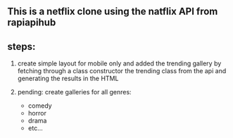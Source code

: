 ## This is a netflix clone using the natflix API from rapiapihub

## steps:

1. create simple layout for mobile only and added the trending gallery by fetching through a class constructor the 
trending class from the api and generating the results in the HTML

2. pending: create galleries for all genres: 
	- comedy
	- horror
	- drama
	- etc...

